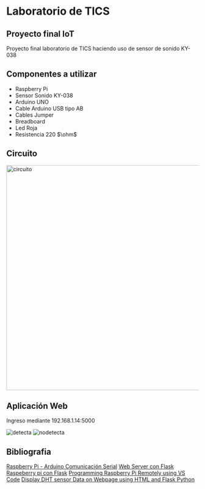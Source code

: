 # Laboratorio de TICS
## Proyecto final IoT
Proyecto final laboratorio de TICS haciendo uso de sensor de sonido KY-038 

## Componentes a utilizar
- Raspberry Pi
- Sensor Sonido KY-038
- Arduino UNO 
- Cable Arduino USB tipo AB
- Cables Jumper
- Breadboard
- Led Roja
- Resistencia 220  $\ohm$

## Circuito
<img width="589" alt="circuito " src="https://github.com/rocioroman/labdetics/assets/52686267/fded8d38-8afa-43de-97fb-054f25e2d831">

## Aplicación Web
Ingreso mediante 192.168.1.14:5000


![detecta](https://github.com/rocioroman/labdetics/assets/52686267/bccf578e-e7b0-4cd6-b029-4e7ea59a90a7)
![nodetecta](https://github.com/rocioroman/labdetics/assets/52686267/38a85ce0-2b09-47cd-9168-202c788add6b)



## Bibliografia

[Raspberry Pi - Arduino Comunicación Serial](https://roboticsbackend.com/raspberry-pi-arduino-serial-communication/)
[Web Server con Flask](https://projects.raspberrypi.org/en/projects/python-web-server-with-flask)
[Raspeberry pi con Flask](https://towardsdatascience.com/python-webserver-with-flask-and-raspberry-pi-398423cc6f5d)
[Programming Raspberry Pi Remotely using VS Code](https://randomnerdtutorials.com/raspberry-pi-remote-ssh-vs-code/)
[Display DHT sensor Data on Webpage using HTML and Flask Python](https://www.youtube.com/watch?v=3qwSICiyXGc&ab_channel=SoumilShah)
